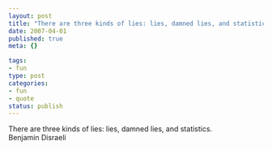 ```yaml
--- 
layout: post
title: "There are three kinds of lies: lies, damned lies, and statistics."
date: 2007-04-01
published: true
meta: {}

tags: 
- fun
type: post
categories: 
- fun
- quote
status: publish
---
```

There are three kinds of lies: lies, damned lies, and statistics.<br />Benjamin Disraeli
